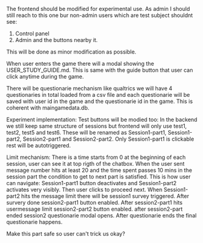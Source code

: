 The frontend should be modified for experimental use. As admin I should still reach to this one bur non-admin users which are test subject shouldnt see:
1. Control panel
2. Admin and the buttons nearby it. 

This will be done as minor modification as possible. 

When user enters the game there will a modal showing the USER_STUDY_GUIDE.md. This is same with the guide button that user can click anytime during the game. 


There will be questionarie mechanism like qualtrics we will have 4 questionaries in total loaded from a csv file and each questionarie will be saved with user id in the game and the questionarie id in the game. This is coherent with maingamedata.db. 

Experiment implementation:
Test buttons will be modied too: In the backend we still keep same structure of sessions but frontend will only use test1, test2, test5 and test6. These will be renamed as Session1-part1, Session1-part2, Session2-part1 and Session2-part2. Only Session1-part1 is clickable rest will be autotriggered. 

Limit mechanism: 
There is a time starts from 0 at the beginning of each session, user can see it at top rigth of the chatbox. 
When the user sent message number hits at least 20 and the time spent passes 10 mins in the session part the condition to get to next part is satisfied. This is how user can navigate:   Session1-part1 button deactivates and Session1-part2 activates very visibly. Then user clicks to proceed next. When Session1-part2 hits the message limit there will be session1 survey triggered. After survery done session2-part1 button enabled. After session2-part1 hits usermessage limit session2-part2 button enabled. after session2-part ended session2 questionarie modal opens. After questionarie ends the final questionarie happens. 

Make this part safe so user can't trick us okay? 